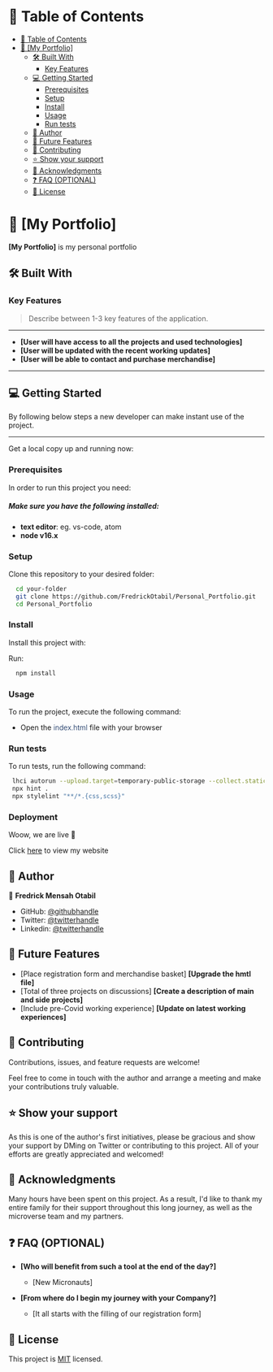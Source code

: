 # 📗 Table of Contents

- [📗 Table of Contents](#-table-of-contents)
- [📖 \[My Portfolio\] ](#-my-portfolio-)
  - [🛠 Built With ](#-built-with-)
    - [Key Features ](#key-features-)
  - [💻 Getting Started ](#-getting-started-)
    - [Prerequisites](#prerequisites)
    - [Setup](#setup)
    - [Install](#install)
    - [Usage](#usage)
    - [Run tests](#run-tests)
  - [👥 Author ](#-author-)
  - [🔭 Future Features ](#-future-features-)
  - [🤝 Contributing ](#-contributing-)
  - [⭐️ Show your support ](#️-show-your-support-)
  - [🙏 Acknowledgments ](#-acknowledgments-)
  - [❓ FAQ (OPTIONAL) ](#-faq-optional-)
  - [📝 License ](#-license-)

# 📖 [My Portfolio] <a name="about-project"></a>

**[My Portfolio]** is my personal portfolio

## 🛠 Built With <a name="built-with"></a>

### Key Features <a name="key-features"></a>

> Describe between 1-3 key features of the application.

---

- **[User will have access to all the projects and used technologies]**
- **[User will be updated with the recent working updates]**
- **[User will be able to contact and purchase merchandise]**

---

## 💻 Getting Started <a name="getting-started"></a>

By following below steps a new developer can make instant use of the project.

---

Get a local copy up and running now:

### Prerequisites

In order to run this project you need:

<h5>Make sure you have the following installed:</h5>

- <strong>text editor</strong>: eg. vs-code, atom
- <strong>node v16.x</strong>

### Setup

Clone this repository to your desired folder:

```sh
  cd your-folder
  git clone https://github.com/FredrickOtabil/Personal_Portfolio.git
  cd Personal_Portfolio
```

### Install

Install this project with:

Run:

```sh
  npm install
```

### Usage

To run the project, execute the following command:

- <div><p>Open the <span style="color: #002053; font-weight: 300">index.html</span> file with your browser</p></div>

### Run tests

To run tests, run the following command:

```sh
 lhci autorun --upload.target=temporary-public-storage --collect.staticDistDir=.
 npx hint .
 npx stylelint "**/*.{css,scss}"
```
### Deployment
Woow, we are live 🚀
<p>Click <a href="https://www.fredrickotabil.github.io/Personal_Portfolio/" target="_blank">here</a> to view my website</p>

## 👥 Author <a name="authors"></a>

👤 **Fredrick Mensah Otabil**

- GitHub: [@githubhandle](https://github.com/FredrickOtabil)
- Twitter: [@twitterhandle](https://twitter.com/ClarkCoder)
- Linkedin: [@twitterhandle](https://linkedin.com/in/fredrick-otabil-6106371aa/)

## 🔭 Future Features <a name="future-features"></a>

- [Place registration form and merchandise basket] **[Upgrade the hmtl file]**
- [Total of three projects on discussions] **[Create a description of main and side projects]**
- [Include pre-Covid working experience] **[Update on latest working experiences]**

## 🤝 Contributing <a name="contributing"></a>

Contributions, issues, and feature requests are welcome!

Feel free to come in touch with the author and arrange a meeting and make your contributions truly valuable.

## ⭐️ Show your support <a name="support"></a>

As this is one of the author's first initiatives, please be gracious and show your support by DMing on Twitter or contributing to this project. All of your efforts are greatly appreciated and welcomed!

## 🙏 Acknowledgments <a name="acknowledgements"></a>

Many hours have been spent on this project. As a result, I'd like to thank my entire family for their support throughout this long journey, as well as the microverse team and my partners.

## ❓ FAQ (OPTIONAL) <a name="faq"></a>

- **[Who will benefit from such a tool at the end of the day?]**

  - [New Micronauts]

- **[From where do I begin my journey with your Company?]**

  - [It all starts with the filling of our registration form]

## 📝 License <a name="license"></a>

This project is [MIT](./LICENSE) licensed.
